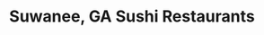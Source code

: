 ---
layout: city
title: Suwanee, GA Sushi Restaurants
permalink: /georgia/suwanee/
stateAbbr: GA
stateName: Georgia
cityName: Suwanee
---